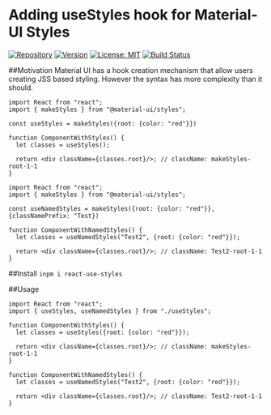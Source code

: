 # Adding useStyles hook for Material-UI Styles

[![Repository](https://img.shields.io/badge/npm-react--use--styles-green)](https://www.npmjs.com/package/react-use-styles)
[![Version](https://img.shields.io/npm/v/react-use-styles)](https://www.npmjs.com/package/react-use-styles)
[![License: MIT](https://img.shields.io/badge/License-MIT-yellow.svg)](https://opensource.org/licenses/MIT)
[![Build Status](https://travis-ci.com/Moondancer83/useStyle.svg?branch=master)](https://travis-ci.com/Moondancer83/useStyle)

##Motivation
Material UI has a hook creation mechanism that allow users creating JSS based styling. However the syntax has more complexity than it should.
```JSX
import React from "react";
import { makeStyles } from "@material-ui/styles";

const useStyles = makeStyles({root: {color: "red"}})

function ComponentWithStyles() {
  let classes = useStyles();

  return <div className={classes.root}/>; // className: makeStyles-root-1-1
}
```

```JSX
import React from "react";
import { makeStyles } from "@material-ui/styles";

const useNamedStyles = makeStyles({root: {color: "red"}}, {classNamePrefix: "Test})

function ComponentWithNamedStyles() {
  let classes = useNamedStyles("Test2", {root: {color: "red"}});

  return <div className={classes.root}/>; // className: Test2-root-1-1
}
```

##Install
`inpm i react-use-styles`

##Usage
```JSX
import React from "react";
import { useStyles, useNamedStyles } from "./useStyles";

function ComponentWithStyles() {
  let classes = useStyles({root: {color: "red"}});

  return <div className={classes.root}/>; // className: makeStyles-root-1-1
}

function ComponentWithNamedStyles() {
  let classes = useNamedStyles("Test2", {root: {color: "red"}});

  return <div className={classes.root}/>; // className: Test2-root-1-1
}
```
